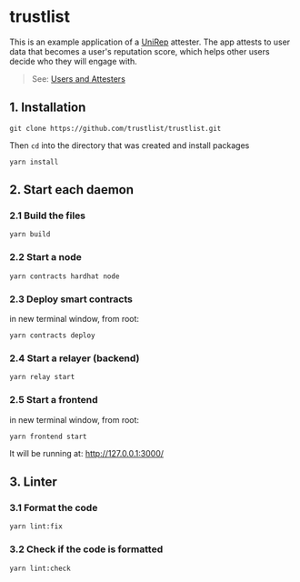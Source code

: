 # trustlist

This is an example application of a [UniRep](https://github.com/Unirep/Unirep) attester. The app attests to user data that becomes a user's reputation score, which helps other users decide who they will engage with.

> See: [Users and Attesters](https://developer.unirep.io/docs/protocol/users-and-attesters)

## 1. Installation

```shell
git clone https://github.com/trustlist/trustlist.git
```

Then `cd` into the directory that was created and install packages

```shell
yarn install
```

## 2. Start each daemon

### 2.1 Build the files

```shell
yarn build
```

### 2.2 Start a node

```shell
yarn contracts hardhat node
```

### 2.3 Deploy smart contracts

in new terminal window, from root:

```shell
yarn contracts deploy
```

### 2.4 Start a relayer (backend)

```shell
yarn relay start
```

### 2.5 Start a frontend

in new terminal window, from root:

```shell
yarn frontend start
```

It will be running at: http://127.0.0.1:3000/

## 3. Linter

### 3.1 Format the code

```shell
yarn lint:fix
```

### 3.2 Check if the code is formatted

```shell
yarn lint:check
```
